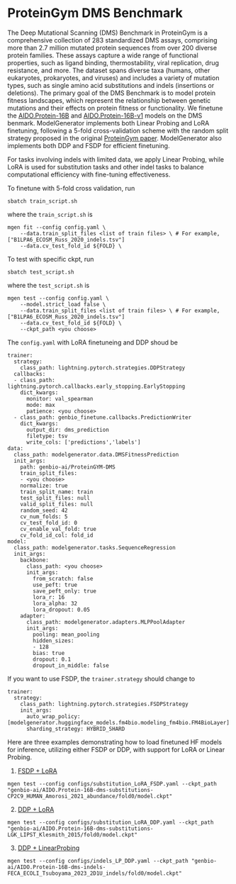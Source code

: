 # ProteinGym DMS Benchmark
The Deep Mutational Scanning (DMS) Benchmark in ProteinGym is a comprehensive collection of 283 standardized DMS assays, comprising more than 2.7 million mutated protein sequences from over 200 diverse protein families. These assays capture a wide range of functional properties, such as ligand binding, thermostability, viral replication, drug resistance, and more. The dataset spans diverse taxa (humans, other eukaryotes, prokaryotes, and viruses) and includes a variety of mutation types, such as single amino acid substitutions and indels (insertions or deletions). The primary goal of the DMS Benchmark is to model protein fitness landscapes, which represent the relationship between genetic mutations and their effects on protein fitness or functionality.
We finetune the [AIDO.Protein-16B](https://huggingface.co/genbio-ai/AIDO.DNA-16B) and [AIDO.Protein-16B-v1](https://huggingface.co/genbio-ai/AIDO.DNA-16B-v1) models on the DMS benmark.
ModelGenerator implements both Linear Probing and LoRA finetuning, following a 5-fold cross-validation scheme with the random split strategy proposed in the original [ProteinGym paper](https://www.biorxiv.org/content/10.1101/2023.12.07.570727v1). ModelGenerator also implements both DDP and FSDP for efficient finetuning.

For tasks involving indels with limited data, we apply Linear Probing, while LoRA is used for substitution tasks and other indel tasks to balance computational efficiency with fine-tuning effectiveness.

To finetune with 5-fold cross validation, run
```
sbatch train_script.sh
```
where the `train_script.sh` is
```
mgen fit --config config.yaml \
    --data.train_split_files <list of train files> \ # For example, ["B1LPA6_ECOSM_Russ_2020_indels.tsv"]
    --data.cv_test_fold_id ${FOLD} \
```
To test with specific ckpt, run
```
sbatch test_script.sh
```
where the `test_script.sh` is
```
mgen test --config config.yaml \
    --model.strict_load false \
    --data.train_split_files <list of train files> \ # For example, ["B1LPA6_ECOSM_Russ_2020_indels.tsv"]
    --data.cv_test_fold_id ${FOLD} \
    --ckpt_path <you choose>
```
The `config.yaml` with LoRA finetuneing and DDP shoud be
```
trainer:
  strategy:
    class_path: lightning.pytorch.strategies.DDPStrategy
  callbacks:
  - class_path: lightning.pytorch.callbacks.early_stopping.EarlyStopping
    dict_kwargs:
      monitor: val_spearman
      mode: max
      patience: <you choose>
  - class_path: genbio_finetune.callbacks.PredictionWriter
    dict_kwargs:
      output_dir: dms_prediction
      filetype: tsv
      write_cols: ['predictions','labels']
data:
  class_path: modelgenerator.data.DMSFitnessPrediction
  init_args:
    path: genbio-ai/ProteinGYM-DMS
    train_split_files:
    - <you choose>
    normalize: true
    train_split_name: train
    test_split_files: null
    valid_split_files: null
    random_seed: 42
    cv_num_folds: 5
    cv_test_fold_id: 0
    cv_enable_val_fold: true
    cv_fold_id_col: fold_id
model:
  class_path: modelgenerator.tasks.SequenceRegression
  init_args:
    backbone:
      class_path: <you choose>
      init_args:
        from_scratch: false
        use_peft: true
        save_peft_only: true
        lora_r: 16
        lora_alpha: 32
        lora_dropout: 0.05
    adapter:
      class_path: modelgenerator.adapters.MLPPoolAdapter
      init_args:
        pooling: mean_pooling
        hidden_sizes:
        - 128
        bias: true
        dropout: 0.1
        dropout_in_middle: false
```
If you want to use FSDP, the `trainer.strategy` should change to
```
trainer:
  strategy:
    class_path: lightning.pytorch.strategies.FSDPStrategy
    init_args:
      auto_wrap_policy: [modelgenerator.huggingface_models.fm4bio.modeling_fm4bio.FM4BioLayer]
      sharding_strategy: HYBRID_SHARD
```

Here are three examples demonstrating how to load finetuned HF models for inference, utilizing either FSDP or DDP, with support for LoRA or Linear Probing.
1. [FSDP + LoRA]("https://huggingface.co/genbio-ai/AIDO.Protein-16B-dms-substitutions-CP2C9_HUMAN_Amorosi_2021_abundance")
```
mgen test --config configs/substitution_LoRA_FSDP.yaml --ckpt_path "genbio-ai/AIDO.Protein-16B-dms-substitutions-CP2C9_HUMAN_Amorosi_2021_abundance/fold0/model.ckpt"
```
2. [DDP + LoRA]("https://huggingface.co/genbio-ai/AIDO.Protein-16B-dms-substitutions-LGK_LIPST_Klesmith_2015")
```
mgen test --config configs/substitution_LoRA_DDP.yaml --ckpt_path "genbio-ai/AIDO.Protein-16B-dms-substitutions-LGK_LIPST_Klesmith_2015/fold0/model.ckpt"
```
3. [DDP + LinearProbing]("https://huggingface.co/genbio-ai/AIDO.Protein-16B-dms-indels-FECA_ECOLI_Tsuboyama_2023_2D1U_indels")
```
mgen test --config configs/indels_LP_DDP.yaml --ckpt_path "genbio-ai/AIDO.Protein-16B-dms-indels-FECA_ECOLI_Tsuboyama_2023_2D1U_indels/fold0/model.ckpt"
```